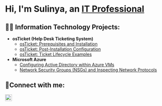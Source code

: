 <h1>Hi, I'm Sulinya, an <a href="https://linkedin.com/in/Sulinya">IT Professional</a></h1>

<h2>👨‍💻 Information Technology Projects:</h2>

- <b>osTicket (Help Desk Ticketing System)</b>
  - [osTicket: Prerequisites and Installation](https://github.com/Sunnyyvaj/osticket-prereqs)
  - [osTicket: Post-Installation Configuration](https://github.com/Sunnyyvaj/post-install-config)
  - [osTicket: Ticket Lifecycle Examples](https://github.com/Sunnyyvaj/ticket-lifecycle)
- <b>Microsoft Azure</b>
  - [Configuring Active Directory within Azure VMs](https://github.com/Sunnyyvaj/configure-ad)
  - [Network Security Groups (NSGs) and Inspecting Network Protocols](https://github.com/Sunnyyvaj/azure-network-protocols)

<h2>🤳Connect with me:</h2>

[<img align="left" alt="Suilnya | LinkedIn" width="22px" src="https://cdn.jsdelivr.net/npm/simple-icons@v3/icons/linkedin.svg" />][linkedin]

[linkedin]: https://linkedin.com/in/Sulinya
